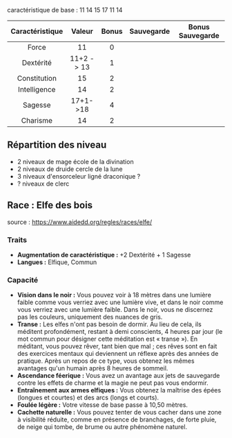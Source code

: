 caractéristique de base : 11 14 15 17 11 14

| Caractéristique |   Valeur   | Bonus | Sauvegarde | Bonus Sauvegarde |
| :-------------: | :--------: | :---: | :--------: | :--------------: |
|      Force      |     11     |   0   |            |                  |
|    Dextérité    | 11+2 -> 13 |   1   |            |                  |
|  Constitution   |     15     |   2   |            |                  |
|  Intelligence   |     14     |   2   |            |                  |
|     Sagesse     |  17+1->18  |   4   |            |                  |
|    Charisme     |     14     |   2   |            |                  |
## Répartition des niveau
- 2 niveaux de mage école de la divination
- 2 niveaux de druide cercle de la lune
- 3 niveaux d'ensorceleur ligné draconique ?
- ? niveaux de clerc
## Race : Elfe des bois
source : https://www.aidedd.org/regles/races/elfe/
### Traits
- **Augmentation de caractéristique :** +2 Dextérité + 1 Sagesse
- **Langues :** Elfique, Commun
### Capacité
- **Vision dans le noir :** Vous pouvez voir à 18 mètres dans une lumière faible comme vous verriez avec une lumière vive, et dans le noir comme vous verriez avec une lumière faible. Dans le noir, vous ne discernez pas les couleurs, uniquement des nuances de gris.
- **Transe :** Les elfes n'ont pas besoin de dormir. Au lieu de cela, ils méditent profondément, restant à demi conscients, 4 heures par jour (le mot commun pour désigner cette méditation est « transe »). En méditant, vous pouvez rêver, tant bien que mal ; ces rêves sont en fait des exercices mentaux qui deviennent un réflexe après des années de pratique. Après un repos de ce type, vous obtenez les mêmes avantages qu'un humain après 8 heures de sommeil.
- **Ascendance féerique :** Vous avez un avantage aux jets de sauvegarde contre les effets de charme et la magie ne peut pas vous endormir.
- **Entraînement aux armes elfiques :** Vous obtenez la maîtrise des épées (longues et courtes) et des arcs (longs et courts).
- **Foulée légère :** Votre vitesse de base passe à 10,50 mètres.
- **Cachette naturelle :** Vous pouvez tenter de vous cacher dans une zone à visibilité réduite, comme en présence de branchages, de forte pluie, de neige qui tombe, de brume ou autre phénomène naturel.